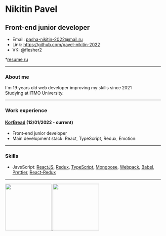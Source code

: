 # Nikitin Pavel

## Front-end junior developer

- Email: pasha-nikitin-2022@mail.ru
- Link: https://github.com/pavel-nikitin-2022
- VK: @flesher2

\*[resume ru](https://github.com/pavel-nikitin-2022/pavel-nikitin-2022/blob/main/Resume.pdf)

---

### About me

I`m 19 years old web developer improving my skills since 2021  
Studying at ITMO University.

---

### Work experience

#### [КотBread](https://vk.com/kotbread) (12/01/2022 - current)

- Front-end junior developer
- Main development stack: React, TypeScript, Redux, Emotion

---

### Skills

- JavsScript: [ReactJS](https://reactjs.org), [Redux](https://redux.js.org), [TypeScript](https://www.typescriptlang.org), [Mongoose](https://mongoosejs.com), [Webpack](https://webpack.js.org), [Babel](https://babeljs.io), [Prettier](https://prettier.io), [React-Redux](https://react-redux.js.org)

---

<a href="http://stuvars.com/"><img height="150" src="https://github-readme-stats.vercel.app/api?username=pavel-nikitin-2022&show_icons=true&include_all_commits=true&count_private=true&theme=dark" />
<img height="150" src="https://github-readme-stats.vercel.app/api/top-langs/?username=pavel-nikitin-2022&layout=compact&theme=dark" /></a>
